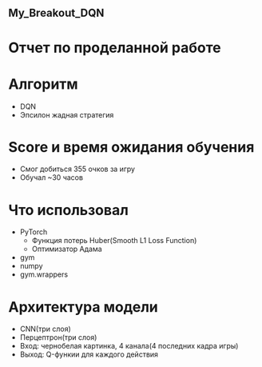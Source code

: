 ## My_Breakout_DQN

# Отчет по проделанной работе

# Алгоритм

* DQN
* Эпсилон жадная стратегия

# Score и время ожидания обучения

* Смог добиться 355 очков за игру
* Обучал ~30 часов

# Что использовал

* PyTorch
  * Функция потерь Huber(Smooth L1 Loss Function)
  * Оптимизатор Адама
* gym
* numpy
* gym.wrappers

# Архитектура модели

* CNN(три слоя)
* Перцептрон(три слоя)
* Вход: чернобелая картинка, 4 канала(4 последних кадра игры)
* Выход: Q-функии для каждого действия

